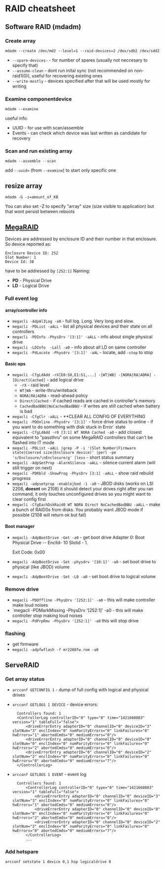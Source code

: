 # RAID cheatsheet

## Software RAID (mdadm)

### Create array

`mdadm --create /dev/md2 --level=1 --raid-devices=2 /dev/sdb2 /dev/sdd2`

* `--spare-devices-` - for number of spares (usually not neccesary to specify that)
* `--assume-clean` - dont run inital sync (not recommended on non-raid1(0)), useful for recovering existing ones
* `--write-mostly` - devices specified after that will be used mostly for writing

### Examine componentdevice

`mdadm --examine`

useful info:

* UUID - for use with scan/assemble
* Events - can check which device was last written as candidate for recovery

### Scan and run existing array

`mdadm --assemble --scan`

add `--uuid=` (from `--examine`) to start only specific one

## resize array

`mdadm -G -z=amount_of_KB`

You can also set -Z to specify "array" size (size visible to application) but that wont persist between reboots



## [MegaRAID](http://www.lsi.com/Search/pages/results.aspx?k=megacli&r=assettype%3D%22AQpVc2VyIEd1aWRlCWFzc2V0dHlwZQECXiICIiQ%3D%22)

Devices are addressed by enclosure ID and their number in that enclosure. So device reported as:

    Enclosure Device ID: 252
    Slot Number: 1
    Device Id: 38

have to be addressed by `[252:1]`
Naming:
* **PD** - Physical Drive
* **LD** - Logical Drive

### Full event log ###

#### array/controller info

* `megacli -AdpAlILog -a0` - full log. Long. Very long and slow.
* `megacli -PDList -aALL` - list all physical devices and their state on all controllers
* `megacli -PDInfo -PhysDrv '[3:1]' -aALL` - info about single physical drive
* `megacli -LDInfo  -Lall -a0` - info about all LD on same controller
* `megacli -PdLocate -Physdrv '[3:1]' -aAL` - locate, add `-stop` to stop

#### Basic ops

* `megacli -CfgLdAdd -rX[E0:S0,E1:S1,...] -[WT|WB] -[NORA|RA|ADRA] -[Direct|Cached]` - add logical drive
    * `-rX` - raid level
    * `WT|WA` - write-thru/writeback
    * `NORA|RA|ADRA` - read-ahead policy
    * `Direct|Cached` - if cached reads are cached in controller's memory
    * `CachedBadBBU|NoCachedBadBBU` - if writes are still cached when battery is bad
* `megacli -CfgClr -aALL` - **CLEAR ALL CONFIG OF EVERYTHING
* `megacli -PDOnline -Physdrv '[3:1]'` - force drive status to online - if you want to do something with disk stuck in Error` state
* `megacli -CfgLdAdd -r0 [3:1] WT NORA Cached -a0` - add closest equivalent to "passthru" on some MegaRAID controllers that can't be flashed into IT mode
* `megacli -PDList -aALL |grep -P -i '(Slot Number|Firmware state|Coerced size|Enclosure device)' |perl -pe 's/Enclosure/\nEnclosure/g' |less` - short status summary
* `megacli -AdpSetProp -AlarmSilence -aALL` - silence current alarm (will still trigger on next)
* `megacli -PDRbld -ShowProg -PhysDrv [3:1] -aALL` - show raid rebuild progress
* `megacli -adpsetprop -enablejbod -1 -a0` - JBOD disks (works on LSI 2208, **doesnt** on 2108)
    it should detect your drives right after you ran command, it only touches unconfigured drives so you might want to clear config first
* `megacli -CfgEachDskRaid0 WT NORA Direct NoCachedBadBBU -aALL` - make a bunch of RAID0s from disks. You probably want JBOD mode  if possible (2108 will return ok but fail)

#### Boot manager

* `megacli -AdpBootDrive -Get -a0` -  get boot drive
    Adapter 0: Boot Physical Drive -- EnclId- 10 Slotid - 1.

    Exit Code: 0x00
* `megacli -AdpBootDrive -Set -physdrv '[10:1]' -a0` - set boot drive to physical (like JBOD) volume
* `megacli -AdpBootDrive -Set -L0 -a0` - set boot drive to logical volume


### Remove drive

* `megacli -PDOffline -PhysDrv '[252:1]' -a0` - this will make controller make loud noises
* `megacli -PDMarkMissing -PhysDrv '[252:1]' -a0 - this will make controller stop making loud noises
* `megacli -PdPrpRmv -PhysDrv '[252:1]' -a0` this will stop drive

### flashing

* get firmware
* `megacli -adpfwflash -f mr2208fw.rom -a0`

## ServeRAID

### Get array status
* `arcconf GETCONFIG 1` - dump of full config with logical and physical drives
* `arcconf GETLOGS 1 DEVICE` - device errors:

        Controllers found: 1
        <ControllerLog controllerID="0" type="0" time="1421660883" version="1" tableFull="false">
            <driveErrorEntry adapterID="0" channelID="0" deviceID="3" slotNum="3" enclIndex="0" numParityErrors="0" linkFailures="0" hwErrors="1" abortedCmds="0" mediumErrors="0"/>
            <driveErrorEntry adapterID="0" channelID="0" deviceID="0" slotNum="0" enclIndex="0" numParityErrors="0" linkFailures="0" hwErrors="2" abortedCmds="0" mediumErrors="0"/>
            <driveErrorEntry adapterID="0" channelID="0" deviceID="2" slotNum="2" enclIndex="0" numParityErrors="0" linkFailures="0" hwErrors="0" abortedCmds="0" mediumErrors="7"/>
        </ControllerLog>

* `arcconf GETLOGS 1 EVENT` - event log

        Controllers found: 1
            <ControllerLog controllerID="0" type="0" time="1421660883" version="1" tableFull="false">
                <driveErrorEntry adapterID="0" channelID="0" deviceID="3" slotNum="3" enclIndex="0" numParityErrors="0" linkFailures="0" hwErrors="1" abortedCmds="0" mediumErrors="0"/>
                <driveErrorEntry adapterID="0" channelID="0" deviceID="0" slotNum="0" enclIndex="0" numParityErrors="0" linkFailures="0" hwErrors="2" abortedCmds="0" mediumErrors="0"/>
                <driveErrorEntry adapterID="0" channelID="0" deviceID="2" slotNum="2" enclIndex="0" numParityErrors="0" linkFailures="0" hwErrors="0" abortedCmds="0" mediumErrors="7"/>
            </ControllerLog>
            ...

### Add hotspare
`arcconf setstate 1 device 0,1 hsp logicaldrive 0`
